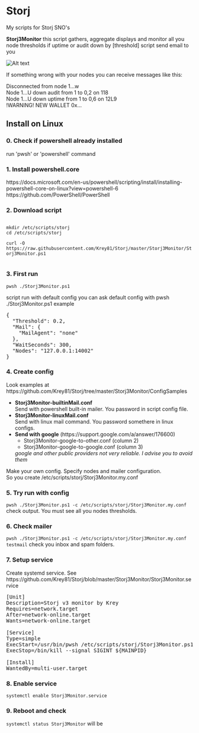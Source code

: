 # Storj
My scripts for Storj SNO's

<b>Storj3Monitor</b>
this script gathers, aggregate displays and monitor all you node thresholds
if uptime or audit down by [threshold] script send email to you
  

![Alt text](https://user-images.githubusercontent.com/38987544/64577594-8a8b3200-d385-11e9-82c3-03e38e1ee92d.png?raw=true "Title")

If something wrong with your nodes you can receive messages like this:

Disconnected from node 1...w<br/>
Node 1...U down audit from 1 to 0,2 on 118<br/>
Node 1...U down uptime from 1 to 0,6 on 12L9<br/>
!WARNING! NEW WALLET 0x...<br/>


<h2>Install on Linux</h2>

<h3>0. Check if powershell already installed</h3>
run 'pwsh' or 'powershell' command

<h3>1. Install powershell.core</h3>
https://docs.microsoft.com/en-us/powershell/scripting/install/installing-powershell-core-on-linux?view=powershell-6
<br/>
https://github.com/PowerShell/PowerShell

<h3>2. Download script</h3>
<code>
mkdir /etc/scripts/storj
cd /etc/scripts/storj<br/>
curl -O https://raw.githubusercontent.com/Krey81/Storj/master/Storj3Monitor/Storj3Monitor.ps1<br/>
</code>

<h3>3. First run</h3>
<code>pwsh ./Storj3Monitor.ps1</code>

script run with default config
you can ask default config with pwsh ./Storj3Monitor.ps1 example

<pre>
{
  "Threshold": 0.2,
  "Mail": {
    "MailAgent": "none"
  },
  "WaitSeconds": 300,
  "Nodes": "127.0.0.1:14002"
}
</pre>

<h3>4. Create config</h3>
Look examples at https://github.com/Krey81/Storj/tree/master/Storj3Monitor/ConfigSamples <br/>

<ul>
  <li><b>Storj3Monitor-builtinMail.conf</b></li>
  Send with powershell built-in mailer. You password in script config file.
  <li><b>Storj3Monitor-linuxMail.conf</b></li>
  Send with linux mail command. You password somethere in linux configs.
  <li><b>Send with google</b> (https://support.google.com/a/answer/176600)
    <ul>
      <li>Storj3Monitor-google-to-other.conf (column 2)</li>  
      <li>Storj3Monitor-google-to-google.conf (column 3)</li>  
    </ul>
  </li>
  <i>google and other public providers not very reliable. I advise you to avoid them</i>
</ul>

Make your own config. Specify nodes and mailer configuration. <br/>
So you create /etc/scripts/storj/Storj3Monitor.my.conf

<h3>5. Try run with config</h3>
<code>pwsh ./Storj3Monitor.ps1 -c /etc/scripts/storj/Storj3Monitor.my.conf</code>
check output. You must see all you nodes thresholds. 

<h3>6. Check mailer</h3>
<code>pwsh ./Storj3Monitor.ps1 -c /etc/scripts/storj/Storj3Monitor.my.conf testmail</code>
check you inbox and spam folders.

<h3>7. Setup service</h3>
Create systemd service. See https://github.com/Krey81/Storj/blob/master/Storj3Monitor/Storj3Monitor.service

<pre>
[Unit]
Description=Storj v3 monitor by Krey
Requires=network.target
After=network-online.target
Wants=network-online.target

[Service]
Type=simple
ExecStart=/usr/bin/pwsh /etc/scripts/storj/Storj3Monitor.ps1 -c /etc/scripts/storj/Storj3Monitor.my.conf monitor
ExecStop=/bin/kill --signal SIGINT ${MAINPID}

[Install]
WantedBy=multi-user.target
</pre>

<h3>8. Enable service </h3>
<code>systemctl enable Storj3Monitor.service</code>

<h3>9. Reboot and check</h3>
<code>systemctl status Storj3Monitor</code>
will be <Active: active (running)>
